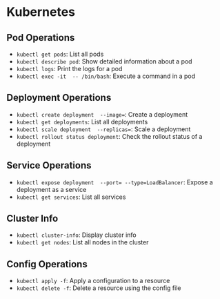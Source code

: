
# Kubernetes

## Pod Operations

* `kubectl get pods`: List all pods
* `kubectl describe pod`: Show detailed information about a pod
* `kubectl logs`: Print the logs for a pod
* `kubectl exec -it  -- /bin/bash`: Execute a command in a pod

## Deployment Operations

* `kubectl create deployment  --image=`: Create a deployment
* `kubectl get deployments`: List all deployments
* `kubectl scale deployment  --replicas=`: Scale a deployment
* `kubectl rollout status deployment`: Check the rollout status of a deployment

## Service Operations

* `kubectl expose deployment  --port= --type=LoadBalancer`: Expose a deployment as a service
* `kubectl get services`: List all services

## Cluster Info

* `kubectl cluster-info`: Display cluster info
* `kubectl get nodes`: List all nodes in the cluster

## Config Operations

* `kubectl apply -f`: Apply a configuration to a resource
* `kubectl delete -f`: Delete a resource using the config file
